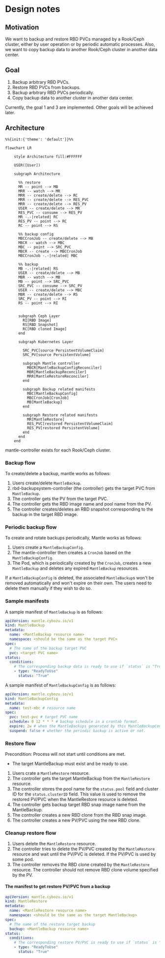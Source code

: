# Design notes

## Motivation

We want to backup and restore RBD PVCs managed by a Rook/Ceph cluster, either by user operation or by periodic automatic processes. Also, we want to copy backup data to another Rook/Ceph cluster in another data center.

## Goal

1. Backup arbitrary RBD PVCs.
2. Restore RBD PVCs from backups.
3. Backup arbitrary RBD PVCs periodically.
4. Copy backup data to another cluster in another data center.

Currently, the goal 1 and 3 are implemented. Other goals will be achieved later.

## Architecture

```mermaid
%%{init:{'theme': 'default'}}%%

flowchart LR

    style Architecture fill:#FFFFFF

    USER([User])

    subgraph Architecture

      %% restore
      MR -- point --> MB
      MRR -- watch --> MR
      MRR -- create/delete --> RC
      MRR -- create/delete --> RES_PVC
      MRR -- create/delete --> RES_PV
      USER -- create/delete --> MR
      RES_PVC -- consume --> RES_PV
      MR -.-|related| RC
      RES_PV -- point --> RC
      RC -- point --> RS

      %% backup config
      MBCCronJob -- create/delete --> MB
      MBCR -- watch --> MBC
      MBC -- point --> SRC_PVC
      MBCR -- create --> MBCCronJob
      MBCCronJob -.-|related| MBC
      
      %% backup
      MB -.-|related| RS
      USER -- create/delete --> MB
      MBR -- watch --> MB
      MB -- point --> SRC_PVC
      SRC_PVC -- consume --> SRC_PV
      USER -- create/delete --> MBC
      MBR -- create/delete --> RS
      SRC_PV -- point --> RI
      RS -- point --> RI


      subgraph Ceph Layer
        RI[RBD Image]
        RS[RBD Snapshot]
        RC[RBD cloned Image]
      end

      subgraph Kubernetes Layer
        
        SRC_PVC[source PersistentVolumeClaim]
        SRC_PV[source PersistentVolume]

        subgraph Mantle controller
          MBCR[MantleBackupConfigReconciler]
          MBR[MantleBackupReconciler]
          MRR[MantleRestoreReconciler]
        end

        subgraph Backup related manifests
          MBC[MantleBackupConfig]
          MBCCronJob[CronJob]
          MB[MantleBackup]
        end

        subgraph Restore related manifests
          MR[MantleRestore]
          RES_PVC[restored PersistentVolumeClaim]
          RES_PV[restored PersistentVolume]
        end
      end
    end
```

mantle-controller exists for each Rook/Ceph cluster.

### Backup flow

To create/delete a backup, mantle works as follows:

1. Users create/delete `MantleBackup`.
2. rbd-backupsystem-controller (the controller) gets the target PVC from `MantleBackup`.
3. The controller gets the PV from the target PVC.
4. The controller gets the RBD image name and pool name from the PV.
5. The controller creates/deletes an RBD snapshot corresponding to the backup in the target RBD image.

### Periodic backup flow

To create and rotate backups periodically, Mantle works as follows:

1. Users create a `MantleBackupConfig`.
2. The mantle-controller then creates a `CronJob` based on the `MantleBackupConfig`.
3. The Pod, which is periodically created by the `CronJob`, creates a new `MantleBackup` and deletes any expired `MantleBackup` resources.

If a `MantleBackupConfig` is deleted, the associated `MantleBackup`s won't be removed automatically and won't expire on their own. The users need to delete them manually if they wish to do so.

### Sample manifests

A sample manifest of `MantleBackup` is as follows:

```yaml
apiVersion: mantle.cybozu.io/v1
kind: MantleBackup
metadata:
  name: <MantleBackup resource name>
  namespace: <should be the same as the target PVC>
spec:
  # The name of the backup target PVC
  pvc: <target PVC name>
status:
  conditions:
    # The corresponding backup data is ready to use if `status` is "True"
    - type: "ReadyToUse"
      status: "True"
```

A sample manifest of `MantleBackupConfig` is as follows:

```yaml
apiVersion: mantle.cybozu.io/v1
kind: MantleBackupConfig
metadata:
  name: test-mbc # resource name
spec:
  pvc: test-pvc # target PVC name
  schedule: 0 12 * * * # backup schedule in a crontab format.
  expire: 2w # when the MantleBackups generated by this MantleBackupConfig should expire.
  suspend: false # whether the periodic backup is active or not.
```

### Restore flow

Precondition: Process will not start until conditions are met.
- The target MantleBackup must exist and be ready to use.

1. Users crate a `MantleRestore` resource.
2. The controller gets the target MantleBackup from the `MantleRestore` resource.
3. The controller stores the pool name for the `status.pool` field and cluster ID for the `status.clusterID` field. This value is used to remove the restored PV/PVC when the MantleRestore resource is deleted.
4. The controller gets backup target RBD snap image name from the MantleBackup.
5. The controller creates a new RBD clone from the RBD snap image.
6. The controller creates a new PV/PVC using the new RBD clone.

### Cleanup restore flow

1. Users delete the `MantleRestore` resource.
2. The controller tries to delete the PV/PVC created by the `MantleRestore` resource and wait until the PV/PVC is deleted. If the PV/PVC is used by some pod.
3. The controller removes the RBD clone created by the `MantleRestore` resource. The controller should not remove RBD clone volume specified by the PV.

#### The manifest to get restore PV/PVC from a backup

```yaml
apiVersion: mantle.cybozu.io/v1
kind: MantleRestore
metadata:
  name: <MantleRestore resource name>
  namespace: <should be the same as the target MantleBackup>
spec:
  # The name of the restore target backup
  backup: <MantleBackup resource name>
status:
  conditions:
    # The corresponding restore PV/PVC is ready to use if `status` is "True"
    - type: "ReadyToUse"
      status: "True"
```
